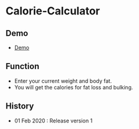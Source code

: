 # Calorie-Calculator

## Demo

- [Demo](https://sumi0820.github.io/Calorie-Calculator/)

## Function
- Enter your current weight and body fat.
- You will get the calories for fat loss and bulking.

## History
- 01 Feb 2020 : Release version 1
